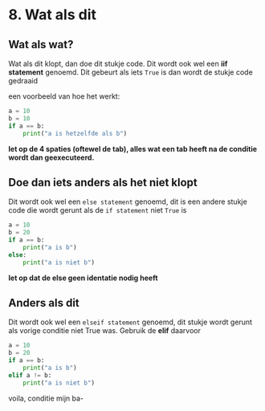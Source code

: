 # 8. Wat als dit

## Wat als wat?

Wat als dit klopt, dan doe dit stukje code. Dit wordt ook wel een **iif statement** genoemd. Dit gebeurt als iets ``True`` is dan wordt de stukje code gedraaid

een voorbeeld van hoe het werkt:
```py
a = 10
b = 10
if a == b:
    print("a is hetzelfde als b")
```
**let op de 4 spaties (oftewel de tab), alles wat een tab heeft na de conditie wordt dan geexecuteerd.**

## Doe dan iets anders als het niet klopt

Dit wordt ook wel een ``else statement`` genoemd, dit is een andere stukje code die wordt gerunt als de ``if statement`` niet ``True`` is
```py
a = 10
b = 20
if a == b:
    print("a is b")
else:
    print("a is niet b")
```
**let op dat de else geen identatie nodig heeft**

## Anders als dit

Dit wordt ook wel een ``elseif statement`` genoemd, dit stukje wordt gerunt als vorige conditie niet True was.
Gebruik de **elif** daarvoor
```py
a = 10
b = 20
if a == b:
    print("a is b")
elif a != b:
    print("a is niet b")
```

voila, conditie mijn ba-